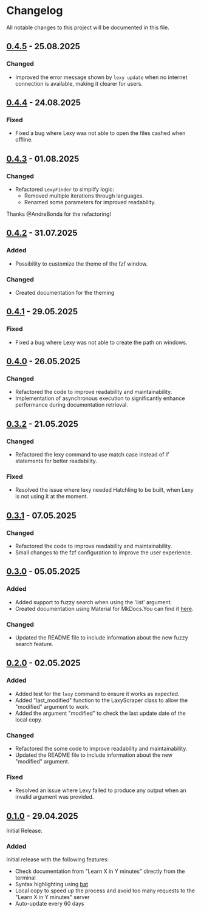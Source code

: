 # Changelog

All notable changes to this project will be documented in this file.

## [0.4.5] - 25.08.2025

### Changed

- Improved the error message shown by `lexy update` when no internet connection is available, making it clearer for users.

## [0.4.4] - 24.08.2025

### Fixed

- Fixed a bug where Lexy was not able to open the files cashed when offline.

## [0.4.3] - 01.08.2025

### Changed

- Refactored `LexyFinder` to simplify logic:
  - Removed multiple iterations through languages.
  - Renamed some parameters for improved readability.

Thanks @AndreBonda for the refactoring!

## [0.4.2] - 31.07.2025

### Added

- Possibility to customize the theme of the fzf window.

### Changed

- Created documentation for the theming

## [0.4.1] - 29.05.2025

### Fixed

- Fixed a bug where Lexy was not able to create the path on windows.

## [0.4.0] - 26.05.2025

### Changed

- Refactored the code to improve readability and maintainability.
- Implementation of asynchronous execution to significantly enhance performance during documentation retrieval.

## [0.3.2] - 21.05.2025

### Changed

- Refactored the lexy command to use match case instead of if statements for better readability.

### Fixed

- Resolved the issue where lexy needed Hatchling to be built, when Lexy is not using it at the moment.

## [0.3.1] - 07.05.2025

### Changed

- Refactored the code to improve readability and maintainability.
- Small changes to the fzf configuration to improve the user experience.

## [0.3.0] - 05.05.2025

### Added

- Added support to fuzzy search when using the 'list' argument.
- Created documentation using Material for MkDocs.You can find it [here](https://antoniorodr.github.io/lexy/).

### Changed

- Updated the README file to include information about the new fuzzy search feature.

## [0.2.0] - 02.05.2025

### Added

- Added test for the `lexy` command to ensure it works as expected.
- Added "last_modified" function to the LaxyScraper class to allow the "modified" argument to work.
- Added the argument "modified" to check the last update date of the local copy.

### Changed

- Refactored the some code to improve readability and maintainability.
- Updated the README file to include information about the new "modified" argument.

### Fixed

- Resolved an issue where Lexy failed to produce any output when an invalid argument was provided.

## [0.1.0] - 29.04.2025

Initial Release.

### Added

Initial release with the following features:

- Check documentation from "Learn X in Y minutes" directly from the terminal
- Syntax highlighting using [bat](https://github.com/sharkdp/bat)
- Local copy to speed up the process and avoid too many requests to the "Learn X in Y minutes" server
- Auto-update every 60 days

[0.4.5]: https://github.com/antoniorodr/lexy/releases/tag/v0.4.5
[0.4.4]: https://github.com/antoniorodr/lexy/releases/tag/v0.4.4
[0.4.3]: https://github.com/antoniorodr/lexy/releases/tag/v0.4.3
[0.4.2]: https://github.com/antoniorodr/lexy/releases/tag/v0.4.2
[0.4.1]: https://github.com/antoniorodr/lexy/releases/tag/v0.4.1
[0.4.0]: https://github.com/antoniorodr/lexy/releases/tag/v0.4.0
[0.3.2]: https://github.com/antoniorodr/lexy/releases/tag/v0.3.2
[0.3.1]: https://github.com/antoniorodr/lexy/releases/tag/v0.3.1
[0.3.0]: https://github.com/antoniorodr/lexy/releases/tag/v0.3.0
[0.2.0]: https://github.com/antoniorodr/lexy/releases/tag/v0.2.0
[0.1.0]: https://github.com/antoniorodr/lexy/releases/tag/v0.1.0
